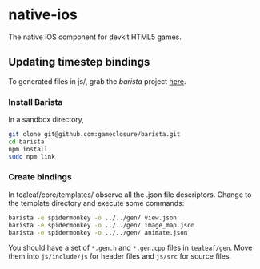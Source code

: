 native-ios
==========

The native iOS component for devkit HTML5 games.

## Updating timestep bindings

To generated files in js/, grab the _barista_ project [here][barista].

### Install Barista

In a sandbox directory,

```sh
git clone git@github.com:gameclosure/barista.git
cd barista
npm install
sudo npm link
```

### Create bindings

In tealeaf/core/templates/ observe all the .json file descriptors.
Change to the template directory and execute some commands:

```sh
barista -e spidermonkey -o ../../gen/ view.json
barista -e spidermonkey -o ../../gen/ image_map.json
barista -e spidermonkey -o ../../gen/ animate.json
```

You should have a set of `*.gen.h` and `*.gen.cpp` files in `tealeaf/gen`. Move
them into `js/include/js` for header files and `js/src` for source files.

[barista]: https://github.com/gameclosure/barista
